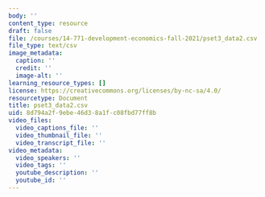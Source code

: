 ```yaml
---
body: ''
content_type: resource
draft: false
file: /courses/14-771-development-economics-fall-2021/pset3_data2.csv
file_type: text/csv
image_metadata:
  caption: ''
  credit: ''
  image-alt: ''
learning_resource_types: []
license: https://creativecommons.org/licenses/by-nc-sa/4.0/
resourcetype: Document
title: pset3_data2.csv
uid: 8d794a2f-9ebe-46d3-8a1f-c08fbd77ff8b
video_files:
  video_captions_file: ''
  video_thumbnail_file: ''
  video_transcript_file: ''
video_metadata:
  video_speakers: ''
  video_tags: ''
  youtube_description: ''
  youtube_id: ''
---
```


